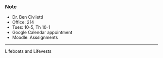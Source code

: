 ### Note
- Dr. Ben Civiletti
- Office: 214
- Tues: 10-5, Th 10-1
- Google Calendar appointment
- Moodle: Asssignments
---
Lifeboats and Lifevests
